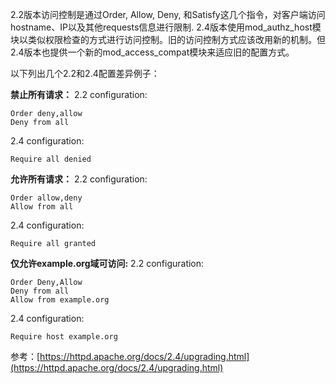 <!---
markmeta_author: wongoo
markmeta_date: 2014-10-05 14:37:32+00:00
excerpt: httpd2.4和2.2在访问控制配置的差异
slug: diff-of-http24-and-22
markmeta_title: httpd2.4和2.2在访问控制配置的差异
wordpress_id: 728
markmeta_categories: Experience
markmeta_tags: access-control,apache,httpd
-->

2.2版本访问控制是通过Order, Allow, Deny, 和Satisfy这几个指令，对客户端访问hostname、IP以及其他requests信息进行限制.
2.4版本使用mod_authz_host模块以类似权限检查的方式进行访问控制。旧的访问控制方式应该改用新的机制。但2.4版本也提供一个新的mod_access_compat模块来适应旧的配置方式。

  

以下列出几个2.2和2.4配置差异例子：

**禁止所有请求：**
2.2 configuration:

    Order deny,allow
    Deny from all

2.4 configuration:

    Require all denied

  


**允许所有请求：**
2.2 configuration:

    Order allow,deny
    Allow from all

2.4 configuration:

    Require all granted

  


**仅允许example.org域可访问:**
2.2 configuration:

    Order Deny,Allow
    Deny from all
    Allow from example.org

2.4 configuration:

    Require host example.org

  


参考：[https://httpd.apache.org/docs/2.4/upgrading.html](https://httpd.apache.org/docs/2.4/upgrading.html)
